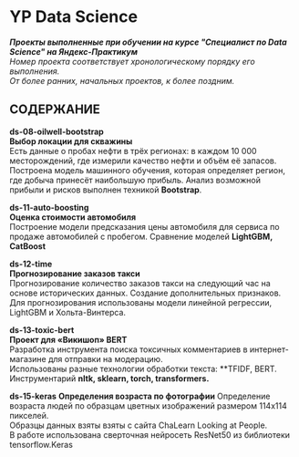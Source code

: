 # YP Data Science
***Проекты выполненные при обучении на курсе "Специалист по Data Science" на Яндекс-Практикум***\
*Номер проекта соответствует хронологическому порядку его выполнения.\
От более ранних, начальных проектов, к более поздним.*

## СОДЕРЖАНИЕ

**ds-08-oilwell-bootstrap**\
**Выбор локации для скважины**\
Есть данные о пробах нефти в трёх регионах: в каждом 10 000 месторождений, где измерили качество нефти и объём её запасов. Построена модель машинного обучения, которая определяет регион, где добыча принесёт наибольшую прибыль. Анализ возможной прибыли и рисков выполнен техникой **Bootstrap**.

**ds-11-auto-boosting**\
**Оценка стоимости автомобиля**\
Построение модели предсказания цены автомобиля для сервиса по продаже автомобилей с пробегом.
Сравнение моделей **LightGBM, CatBoost**

**ds-12-time**\
**Прогнозирование заказов такси**\
Прогнозирование количество заказов такси на следующий час на основе исторических данных. Создание дополнительных признаков. Для прогнозирования использованы модели линейной регрессии, LightGBM и Хольта-Винтерса.


**ds-13-toxic-bert**\
**Проект для «Викишоп» BERT**\
Разработка инструмента поиска токсичных комментариев в интернет-магазине для отправки на модерацию.\
Использованы разные технологии обработки текста: **TFIDF, BERT. Инструментарий **nltk, sklearn, torch, transformers.**

**ds-15-keras**
**Определения возраста по фотографии**
Определение возраста людей по образцам цветных изображений размером 114x114 пикселей.\
Образцы данных взяты взяты с сайта ChaLearn Looking at People.\
В работе использована сверточная нейросеть ResNet50 из библиотеки tensorflow.Keras
